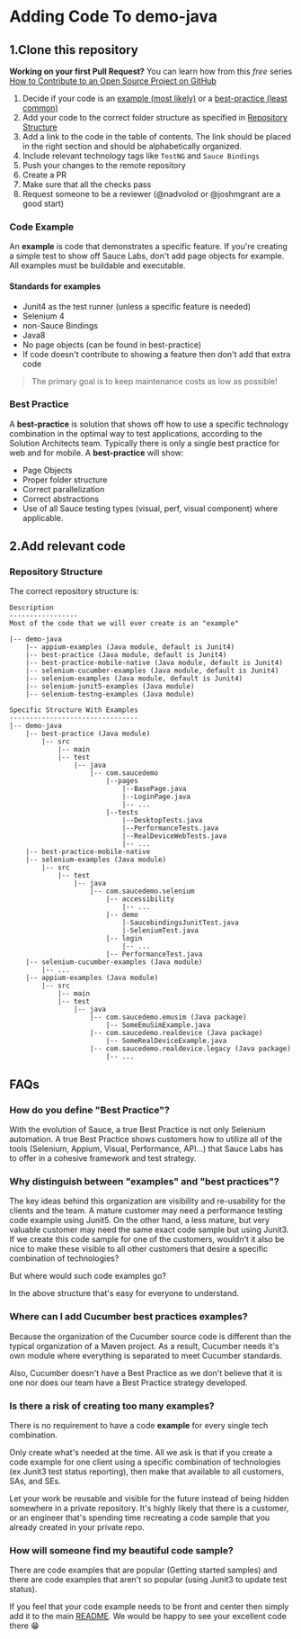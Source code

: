 # Adding Code To demo-java

## 1.Clone this repository

**Working on your first Pull Request?** You can learn how from this *free* series [How to Contribute to an Open Source Project on GitHub](https://kcd.im/pull-request)

1. Decide if your code is an [example (most likely)](#code-example) or a [best-practice (least common)](#best-practice)
2. Add your code to the correct folder structure as specified in [Repository Structure](#repository-structure)
3. Add a link to the code in the table of contents. The link should be placed in the right section and should be alphabetically organized. 
4. Include relevant technology tags like `TestNG` and `Sauce Bindings`
5. Push your changes to the remote repository
6. Create a PR
7. Make sure that all the checks pass
8. Request someone to be a reviewer (@nadvolod or @joshmgrant are a good start)

### Code Example

An **example** is code that demonstrates a specific feature.
If you're creating a simple test to show off Sauce Labs, don't
add page objects for example. All examples must be buildable and executable. 

#### Standards for examples

* Junit4 as the test runner (unless a specific feature is needed)
* Selenium 4
* non-Sauce Bindings
* Java8
* No page objects (can be found in best-practice)
* If code doesn't contribute to showing a feature then don't add that extra code

> The primary goal is to keep maintenance costs as low as possible!

### Best Practice

A **best-practice** is solution that shows off
how to use a specific technology combination in the optimal way
to test applications, according to the Solution Architects team. Typically there is
only a single best practice for web and for mobile.
A **best-practice** will show:
* Page Objects
* Proper folder structure
* Correct parallelization
* Correct abstractions
* Use of all Sauce testing types (visual, perf, visual component) where applicable.

## 2.Add relevant code

### Repository Structure

The correct repository structure is:

```text
Description
-----------------
Most of the code that we will ever create is an "example"

|-- demo-java
    |-- appium-examples (Java module, default is Junit4)
    |-- best-practice (Java module, default is Junit4)
    |-- best-practice-mobile-native (Java module, default is Junit4)
    |-- selenium-cucumber-examples (Java module, default is Junit4)
    |-- selenium-examples (Java module, default is Junit4)
    |-- selenium-junit5-examples (Java module)
    |-- selenium-testng-examples (Java module)
```

```text
Specific Structure With Examples
--------------------------------
|-- demo-java
    |-- best-practice (Java module)
        |-- src
            |-- main
            |-- test
                |-- java
                    |-- com.saucedemo
                        |--pages
                            |--BasePage.java
                            |--LoginPage.java
                            |-- ...
                        |--tests
                            |--DesktopTests.java
                            |--PerformanceTests.java
                            |--RealDeviceWebTests.java
                            |-- ...
    |-- best-practice-mobile-native
    |-- selenium-examples (Java module)
        |-- src
            |-- test
                |-- java
                    |-- com.saucedemo.selenium
                        |-- accessibility
                            |-- ...
                        |-- demo
                            |-SaucebindingsJunitTest.java
                            |-SeleniumTest.java
                        |-- login
                            |-- ...
                        |-- PerformanceTest.java
    |-- selenium-cucumber-examples (Java module)
        |-- ...
    |-- appium-examples (Java module)
        |-- src
            |-- main
            |-- test
                |-- java
                    |-- com.saucedemo.emusim (Java package)
                        |-- SomeEmuSimExample.java
                    |-- com.saucedemo.realdevice (Java package)
                        |-- SomeRealDeviceExample.java
                    |-- com.saucedemo.realdevice.legacy (Java package)
                        |-- ...
```

## FAQs

### How do you define "Best Practice"?

With the evolution of Sauce, a true Best Practice is not only
Selenium automation. A true Best Practice shows customers
how to utilize all of the tools (Selenium, Appium, Visual, Performance, API...)
that Sauce Labs has to offer in a cohesive framework
and test strategy.

### Why distinguish between "examples" and "best practices"?

The key ideas behind this organization are visibility and
re-usability for the clients and the team. A mature customer may need
a performance testing code example using Junit5. On the other
hand, a less mature, but very valuable customer may need the
same exact code sample but using Junit3. If we create
this code sample for one of the customers, wouldn't it
also be nice to make these visible to all other customers
that desire a specific combination of technologies?

But where would such code examples go?

In the above structure that's easy for everyone to understand.

### Where can I add Cucumber best practices examples?

Because the organization of the Cucumber source code is
different than the typical organization of a Maven project.
As a result, Cucumber needs it's own module where everything
is separated to meet Cucumber standards.

Also, Cucumber doesn't have a Best Practice as we don't
believe that it is one nor does our team have a Best Practice strategy
developed.

### Is there a risk of creating too many examples?

There is no requirement to have a code **example** for every single tech combination.

Only create what's needed at the time.
All we ask is that if you create a code example for one client
using a specific combination of technologies (ex Junit3 test status reporting),
then make
that available to all customers, SAs, and SEs.

Let your work be reusable and visible for the future instead
of being hidden somewhere in a private repository. It's highly
likely that there is a customer, or an engineer that's
spending time recreating a code sample that you already
created in your private repo.

### How will someone find my beautiful code sample?

There are code examples that are popular
(Getting started samples) and there are code examples that
aren't so popular (using Junit3 to update test status).

If you feel that your code example needs to be front and
center then simply add it to the main [README](README.md).
We would be happy to see your excellent code there 😁
